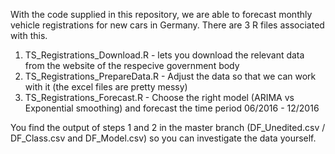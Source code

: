 
With the code supplied in this repository, we are able to forecast monthly vehicle registrations for new cars in Germany.
There are 3 R files associated with this.
1) TS_Registrations_Download.R    - lets you download the relevant data from the website of the respecive government body
2) TS_Registrations_PrepareData.R - Adjust the data so that we can work with it (the excel files are pretty messy)
3) TS_Registrations_Forecast.R    - Choose the right model (ARIMA vs Exponential smoothing) and forecast the time period 06/2016 - 12/2016

You find the output of steps 1 and 2 in the master branch (DF_Unedited.csv / DF_Class.csv and DF_Model.csv) so you can 
investigate the data yourself.

